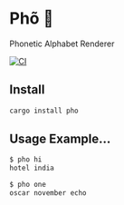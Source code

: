 # Phõ 🍜

Phonetic Alphabet Renderer

[![CI](https://github.com/gabrielfalcao/pho/actions/workflows/main.yml/badge.svg)](https://github.com/gabrielfalcao/pho/actions/workflows/main.yml)

## Install

``` bash
cargo install pho
```

## Usage Example...

``` bash
$ pho hi
hotel india
```


``` bash
$ pho one
oscar november echo
```
